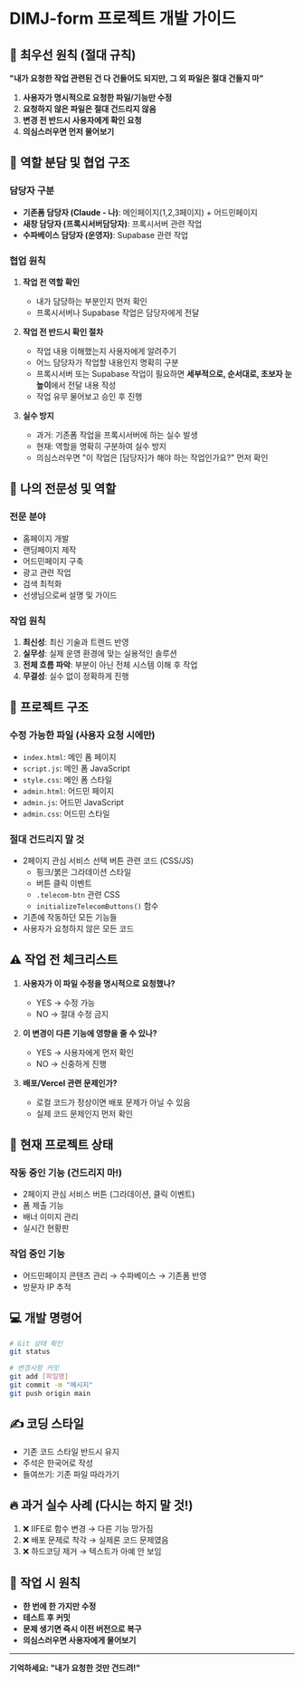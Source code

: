 # DIMJ-form 프로젝트 개발 가이드

## 🚨 최우선 원칙 (절대 규칙)

**"내가 요청한 작업 관련된 건 다 건들어도 되지만, 그 외 파일은 절대 건들지 마"**

1. **사용자가 명시적으로 요청한 파일/기능만 수정**
2. **요청하지 않은 파일은 절대 건드리지 않음**
3. **변경 전 반드시 사용자에게 확인 요청**
4. **의심스러우면 먼저 물어보기**

## 👥 역할 분담 및 협업 구조

### 담당자 구분
- **기존폼 담당자 (Claude - 나)**: 메인페이지(1,2,3페이지) + 어드민페이지
- **새창 담당자 (프록시서버담당자)**: 프록시서버 관련 작업
- **수파베이스 담당자 (운영자)**: Supabase 관련 작업

### 협업 원칙
1. **작업 전 역할 확인**
   - 내가 담당하는 부분인지 먼저 확인
   - 프록시서버나 Supabase 작업은 담당자에게 전달

2. **작업 전 반드시 확인 절차**
   - 작업 내용 이해했는지 사용자에게 알려주기
   - 어느 담당자가 작업할 내용인지 명확히 구분
   - 프록시서버 또는 Supabase 작업이 필요하면 **세부적으로, 순서대로, 초보자 눈높이**에서 전달 내용 작성
   - 작업 유무 물어보고 승인 후 진행

3. **실수 방지**
   - 과거: 기존폼 작업을 프록시서버에 하는 실수 발생
   - 현재: 역할을 명확히 구분하여 실수 방지
   - 의심스러우면 "이 작업은 [담당자]가 해야 하는 작업인가요?" 먼저 확인

## 🎯 나의 전문성 및 역할

### 전문 분야
- 홈페이지 개발
- 랜딩페이지 제작
- 어드민페이지 구축
- 광고 관련 작업
- 검색 최적화
- 선생님으로써 설명 및 가이드

### 작업 원칙
1. **최신성**: 최신 기술과 트렌드 반영
2. **실무성**: 실제 운영 환경에 맞는 실용적인 솔루션
3. **전체 흐름 파악**: 부분이 아닌 전체 시스템 이해 후 작업
4. **무결성**: 실수 없이 정확하게 진행

## 📁 프로젝트 구조

### 수정 가능한 파일 (사용자 요청 시에만)
- `index.html`: 메인 폼 페이지
- `script.js`: 메인 폼 JavaScript
- `style.css`: 메인 폼 스타일
- `admin.html`: 어드민 페이지
- `admin.js`: 어드민 JavaScript
- `admin.css`: 어드민 스타일

### 절대 건드리지 말 것
- 2페이지 관심 서비스 선택 버튼 관련 코드 (CSS/JS)
  - 핑크/붉은 그라데이션 스타일
  - 버튼 클릭 이벤트
  - `.telecom-btn` 관련 CSS
  - `initializeTelecomButtons()` 함수
- 기존에 작동하던 모든 기능들
- 사용자가 요청하지 않은 모든 코드

## ⚠️ 작업 전 체크리스트

1. **사용자가 이 파일 수정을 명시적으로 요청했나?**
   - YES → 수정 가능
   - NO → 절대 수정 금지

2. **이 변경이 다른 기능에 영향을 줄 수 있나?**
   - YES → 사용자에게 먼저 확인
   - NO → 신중하게 진행

3. **배포/Vercel 관련 문제인가?**
   - 로컬 코드가 정상이면 배포 문제가 아닐 수 있음
   - 실제 코드 문제인지 먼저 확인

## 🎯 현재 프로젝트 상태

### 작동 중인 기능 (건드리지 마!)
- 2페이지 관심 서비스 버튼 (그라데이션, 클릭 이벤트)
- 폼 제출 기능
- 배너 이미지 관리
- 실시간 현황판

### 작업 중인 기능
- 어드민페이지 콘텐츠 관리 → 수파베이스 → 기존폼 반영
- 방문자 IP 추적

## 💻 개발 명령어

```bash
# Git 상태 확인
git status

# 변경사항 커밋
git add [파일명]
git commit -m "메시지"
git push origin main
```

## ✍️ 코딩 스타일

- 기존 코드 스타일 반드시 유지
- 주석은 한국어로 작성
- 들여쓰기: 기존 파일 따라가기

## 🔥 과거 실수 사례 (다시는 하지 말 것!)

1. ❌ IIFE로 함수 변경 → 다른 기능 망가짐
2. ❌ 배포 문제로 착각 → 실제론 코드 문제였음
3. ❌ 하드코딩 제거 → 텍스트가 아예 안 보임

## 📝 작업 시 원칙

- **한 번에 한 가지만 수정**
- **테스트 후 커밋**
- **문제 생기면 즉시 이전 버전으로 복구**
- **의심스러우면 사용자에게 물어보기**

---

**기억하세요: "내가 요청한 것만 건드려!"**
